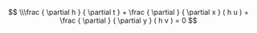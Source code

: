 $$
\\\frac { \partial h } { \partial t } + \frac { \partial } { \partial x } ( h u ) + \frac { \partial } { \partial y } ( h v ) = 0
$$

